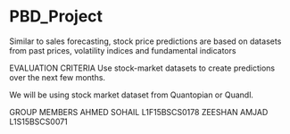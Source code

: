 # PBD_Project
 Similar to sales forecasting, stock price predictions are based on datasets from past prices, volatility indices and fundamental indicators

EVALUATION CRITERIA
Use stock-market datasets to create predictions over the next few months.

We will be using stock market dataset from Quantopian or Quandl.

GROUP MEMBERS
AHMED SOHAIL L1F15BSCS0178
ZEESHAN AMJAD L1S15BSCS0071
